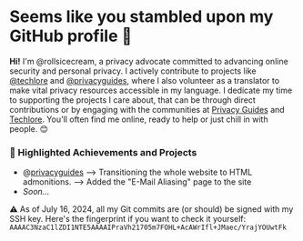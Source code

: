 # Seems like you stambled upon my GitHub profile 👀

**Hi!** I'm @rollsicecream, a privacy advocate committed to advancing online security and personal privacy. I actively contribute to projects like [@techlore](https://github.com/techlore) and [@privacyguides](https://github.com/privacyguides), where I also volunteer as a translator to make vital privacy resources accessible in my language. I dedicate my time to supporting the projects I care about, that can be through direct contributions or by engaging with the communities at [Privacy Guides](https://discuss.privacyguides.net) and [Techlore](https://discuss.techlore.tech). You'll often find me online, ready to help or just chill in with people. 😊

### 🚀 Highlighted Achievements and Projects
- @[privacyguides](https://github.com/privacyguides)
--> Transitioning the whole website to HTML admonitions.
--> Added the "E-Mail Aliasing" page to the site
- *Soon...*

⚠️  As of July 16, 2024, all my Git commits are (or should) be signed with my SSH key. Here's the fingerprint if you want to check it yourself: `AAAAC3NzaC1lZDI1NTE5AAAAIPraVh21705m7FOHL+AcAWrIfl+JMaec/YrajYOUwtFk`

